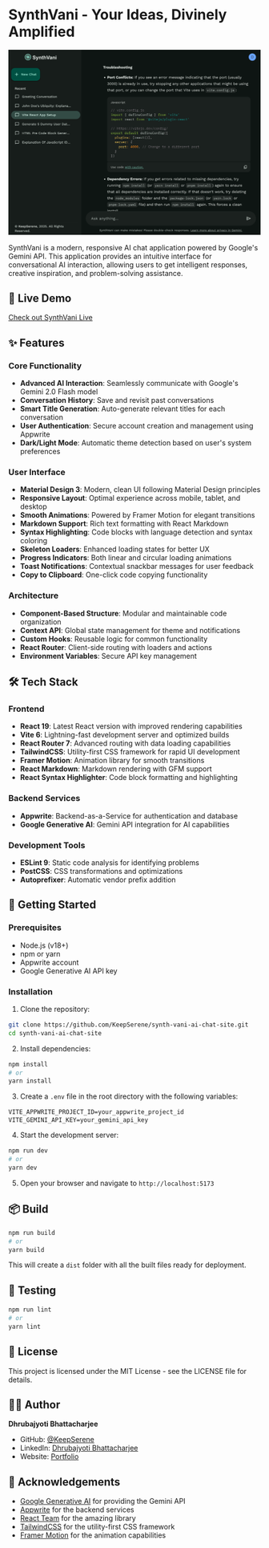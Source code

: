# SynthVani - Your Ideas, Divinely Amplified

![SynthVani](./public/synth-vani.png)

SynthVani is a modern, responsive AI chat application powered by Google's Gemini API. This application provides an intuitive interface for conversational AI interaction, allowing users to get intelligent responses, creative inspiration, and problem-solving assistance.

## 🔗 Live Demo

[Check out SynthVani Live](https://synth-vani.vercel.app/)

## ✨ Features

### Core Functionality

- **Advanced AI Interaction**: Seamlessly communicate with Google's Gemini 2.0 Flash model
- **Conversation History**: Save and revisit past conversations
- **Smart Title Generation**: Auto-generate relevant titles for each conversation
- **User Authentication**: Secure account creation and management using Appwrite
- **Dark/Light Mode**: Automatic theme detection based on user's system preferences

### User Interface

- **Material Design 3**: Modern, clean UI following Material Design principles
- **Responsive Layout**: Optimal experience across mobile, tablet, and desktop
- **Smooth Animations**: Powered by Framer Motion for elegant transitions
- **Markdown Support**: Rich text formatting with React Markdown
- **Syntax Highlighting**: Code blocks with language detection and syntax coloring
- **Skeleton Loaders**: Enhanced loading states for better UX
- **Progress Indicators**: Both linear and circular loading animations
- **Toast Notifications**: Contextual snackbar messages for user feedback
- **Copy to Clipboard**: One-click code copying functionality

### Architecture

- **Component-Based Structure**: Modular and maintainable code organization
- **Context API**: Global state management for theme and notifications
- **Custom Hooks**: Reusable logic for common functionality
- **React Router**: Client-side routing with loaders and actions
- **Environment Variables**: Secure API key management

## 🛠️ Tech Stack

### Frontend

- **React 19**: Latest React version with improved rendering capabilities
- **Vite 6**: Lightning-fast development server and optimized builds
- **React Router 7**: Advanced routing with data loading capabilities
- **TailwindCSS**: Utility-first CSS framework for rapid UI development
- **Framer Motion**: Animation library for smooth transitions
- **React Markdown**: Markdown rendering with GFM support
- **React Syntax Highlighter**: Code block formatting and highlighting

### Backend Services

- **Appwrite**: Backend-as-a-Service for authentication and database
- **Google Generative AI**: Gemini API integration for AI capabilities

### Development Tools

- **ESLint 9**: Static code analysis for identifying problems
- **PostCSS**: CSS transformations and optimizations
- **Autoprefixer**: Automatic vendor prefix addition

## 🚀 Getting Started

### Prerequisites

- Node.js (v18+)
- npm or yarn
- Appwrite account
- Google Generative AI API key

### Installation

1. Clone the repository:

```bash
git clone https://github.com/KeepSerene/synth-vani-ai-chat-site.git
cd synth-vani-ai-chat-site
```

2. Install dependencies:

```bash
npm install
# or
yarn install
```

3. Create a `.env` file in the root directory with the following variables:

```env
VITE_APPWRITE_PROJECT_ID=your_appwrite_project_id
VITE_GEMINI_API_KEY=your_gemini_api_key
```

4. Start the development server:

```bash
npm run dev
# or
yarn dev
```

5. Open your browser and navigate to `http://localhost:5173`

## 📦 Build

```bash
npm run build
# or
yarn build
```

This will create a `dist` folder with all the built files ready for deployment.

## 🧪 Testing

```bash
npm run lint
# or
yarn lint
```

## 📜 License

This project is licensed under the MIT License - see the LICENSE file for details.

## 👨‍💻 Author

**Dhrubajyoti Bhattacharjee**

- GitHub: [@KeepSerene](https://github.com/KeepSerene)
- LinkedIn: [Dhrubajyoti Bhattacharjee](https://www.linkedin.com/in/dhrubajyoti-bhattacharjee-320822318/)
- Website: [Portfolio](https://math-to-dev.vercel.app/)

## 🙏 Acknowledgements

- [Google Generative AI](https://ai.google.dev/) for providing the Gemini API
- [Appwrite](https://appwrite.io/) for the backend services
- [React Team](https://reactjs.org/) for the amazing library
- [TailwindCSS](https://tailwindcss.com/) for the utility-first CSS framework
- [Framer Motion](https://www.framer.com/motion/) for the animation capabilities
